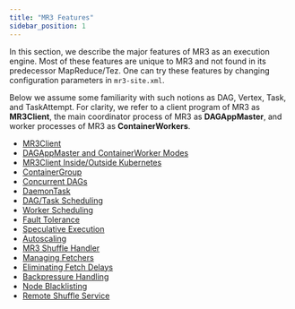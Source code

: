 ```yaml
---
title: "MR3 Features"
sidebar_position: 1
---
```


In this section, we describe the major features of MR3 as an execution engine.
Most of 
these features are unique to MR3 and not found in its predecessor MapReduce/Tez.
One can try these features by changing configuration parameters in `mr3-site.xml`.

Below 
we assume some familiarity with such notions as DAG, Vertex, Task, and TaskAttempt.
For clarity, we refer to a client program of MR3 as **MR3Client**,
the main coordinator process of MR3 as **DAGAppMaster**,
and worker processes of MR3 as **ContainerWorkers**.

* [MR3Client](./client)
* [DAGAppMaster and ContainerWorker Modes](./master-worker-mode)
* [MR3Client Inside/Outside Kubernetes](./mr3client-outside-k8s)
* [ContainerGroup](./containergroup)
* [Concurrent DAGs](./concurrent-dags)
* [DaemonTask](./daemontask)
* [DAG/Task Scheduling](./dag-scheduling)
* [Worker Scheduling](./recycle-worker)
* [Fault Tolerance](./fault-tolerance)
* [Speculative Execution](./speculative)
* [Autoscaling](./autoscaling)
* [MR3 Shuffle Handler](./shufflehandler)
* [Managing Fetchers](./shuffleserver)
* [Eliminating Fetch Delays](./fetchdelay)
* [Backpressure Handling](./backpressure)
* [Node Blacklisting](./blacklisting)
* [Remote Shuffle Service](./celeborn)

